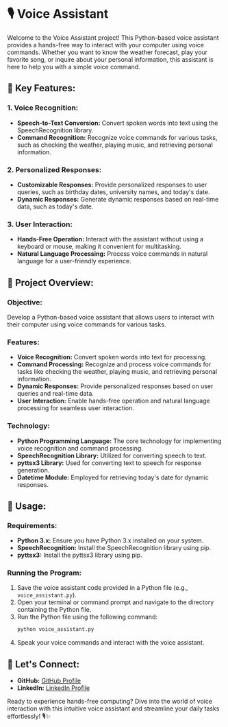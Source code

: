 # 🎙️ Voice Assistant

Welcome to the Voice Assistant project! This Python-based voice assistant provides a hands-free way to interact with your computer using voice commands. Whether you want to know the weather forecast, play your favorite song, or inquire about your personal information, this assistant is here to help you with a simple voice command.

## 🚀 Key Features:

### 1. Voice Recognition:
- **Speech-to-Text Conversion:** Convert spoken words into text using the SpeechRecognition library.
- **Command Recognition:** Recognize voice commands for various tasks, such as checking the weather, playing music, and retrieving personal information.

### 2. Personalized Responses:
- **Customizable Responses:** Provide personalized responses to user queries, such as birthday dates, university names, and today's date.
- **Dynamic Responses:** Generate dynamic responses based on real-time data, such as today's date.

### 3. User Interaction:
- **Hands-Free Operation:** Interact with the assistant without using a keyboard or mouse, making it convenient for multitasking.
- **Natural Language Processing:** Process voice commands in natural language for a user-friendly experience.

## 🚀 Project Overview:

### Objective:
Develop a Python-based voice assistant that allows users to interact with their computer using voice commands for various tasks.

### Features:
- **Voice Recognition:** Convert spoken words into text for processing.
- **Command Processing:** Recognize and process voice commands for tasks like checking the weather, playing music, and retrieving personal information.
- **Dynamic Responses:** Provide personalized responses based on user queries and real-time data.
- **User Interaction:** Enable hands-free operation and natural language processing for seamless user interaction.

### Technology:
- **Python Programming Language:** The core technology for implementing voice recognition and command processing.
- **SpeechRecognition Library:** Utilized for converting speech to text.
- **pyttsx3 Library:** Used for converting text to speech for response generation.
- **Datetime Module:** Employed for retrieving today's date for dynamic responses.

## 📝 Usage:

### Requirements:
- **Python 3.x:** Ensure you have Python 3.x installed on your system.
- **SpeechRecognition:** Install the SpeechRecognition library using pip.
- **pyttsx3:** Install the pyttsx3 library using pip.

### Running the Program:
1. Save the voice assistant code provided in a Python file (e.g., `voice_assistant.py`).
2. Open your terminal or command prompt and navigate to the directory containing the Python file.
3. Run the Python file using the following command:
   ```bash
   python voice_assistant.py
   ```
4. Speak your voice commands and interact with the voice assistant.

## 🌟 Let's Connect:

- **GitHub:** [GitHub Profile](https://github.com/SantoshMalhi)
- **LinkedIn:** [LinkedIn Profile](https://www.linkedin.com/in/santoshkumarsk/)

Ready to experience hands-free computing? Dive into the world of voice interaction with this intuitive voice assistant and streamline your daily tasks effortlessly! 🎙️✨
